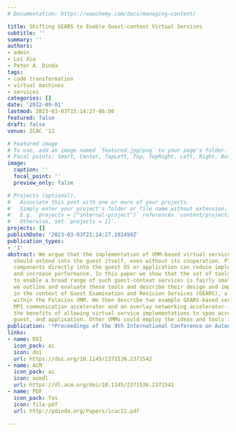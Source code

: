 ```yaml
---
# Documentation: https://wowchemy.com/docs/managing-content/

title: Shifting GEARS to Enable Guest-context Virtual Services
subtitle: ''
summary: ''
authors:
- admin
- Lei Xia
- Peter A. Dinda
tags:
- code transformation
- virtual machines
- services
categories: []
date: '2012-09-01'
lastmod: 2023-03-03T15:14:27-06:00
featured: false
draft: false
venue: ICAC '12

# Featured image
# To use, add an image named `featured.jpg/png` to your page's folder.
# Focal points: Smart, Center, TopLeft, Top, TopRight, Left, Right, BottomLeft, Bottom, BottomRight.
image:
  caption: ''
  focal_point: ''
  preview_only: false

# Projects (optional).
#   Associate this post with one or more of your projects.
#   Simply enter your project's folder or file name without extension.
#   E.g. `projects = ["internal-project"]` references `content/project/deep-learning/index.md`.
#   Otherwise, set `projects = []`.
projects: []
publishDate: '2023-03-03T21:14:27.192499Z'
publication_types:
- '1'
abstract: We argue that the implementation of VMM-based virtual services for a guest
  should extend into the guest itself, even without its cooperation. Placing service
  components directly into the guest OS or application can reduce implementation complexity
  and increase performance. In this paper we show that the set of tools in a VMM required
  to enable a broad range of such guest-context services is fairly small. Further,
  we outline and evaluate these tools and describe their design and implementation
  in the context of Guest Examination and Revision Services (GEARS), a new framework
  within the Palacios VMM. We then describe two example GEARS-based services---an
  MPI communication accelerator and an overlay networking accelerator---that illustrate
  the benefits of allowing virtual service implementations to span across the VMM,
  guest, and application. Other VMMs could employ the ideas and tools in GEARS.
publication: '*Proceedings of the 9th International Conference on Autonomic Computing*'
links:
- name: DOI
  icon_pack: ai
  icon: doi
  url: https://doi.org/10.1145/2371536.2371542
- name: ACM
  icon_pack: ai
  icon: acmdl
  url: https://dl.acm.org/doi/10.1145/2371536.2371542
- name: PDF
  icon_pack: fas
  icon: file-pdf
  url: http://pdinda.org/Papers/icac12.pdf

---
```

